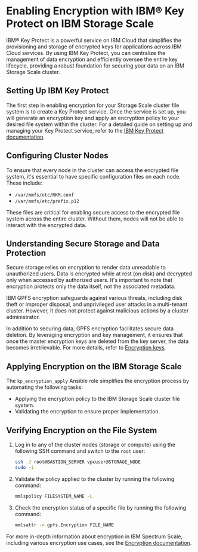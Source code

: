 # Enabling Encryption with IBM® Key Protect on IBM Storage Scale

IBM® Key Protect is a powerful service on IBM Cloud that simplifies the provisioning and storage of encrypted keys for applications across IBM Cloud services. By using IBM Key Protect, you can centralize the management of data encryption and efficiently oversee the entire key lifecycle, providing a robust foundation for securing your data on an IBM Storage Scale cluster.

## Setting Up IBM Key Protect

The first step in enabling encryption for your Storage Scale cluster file system is to create a Key Protect service. Once the service is set up, you will generate an encryption key and apply an encryption policy to your desired file system within the cluster. For a detailed guide on setting up and managing your Key Protect service, refer to the [IBM Key Protect documentation](https://cloud.ibm.com/docs/key-protect?topic=key-protect-about).

## Configuring Cluster Nodes

To ensure that every node in the cluster can access the encrypted file system, it's essential to have specific configuration files on each node. These include:

- `/var/mmfs/etc/RKM.conf`
- `/var/mmfs/etc/prefix.p12`

These files are critical for enabling secure access to the encrypted file system across the entire cluster. Without them, nodes will not be able to interact with the encrypted data.

## Understanding Secure Storage and Data Protection

Secure storage relies on encryption to render data unreadable to unauthorized users. Data is encrypted while at rest (on disk) and decrypted only when accessed by authorized users. It's important to note that encryption protects only the data itself, not the associated metadata.

IBM GPFS encryption safeguards against various threats, including disk theft or improper disposal, and unprivileged user attacks in a multi-tenant cluster. However, it does not protect against malicious actions by a cluster administrator.

In addition to securing data, GPFS encryption facilitates secure data deletion. By leveraging encryption and key management, it ensures that once the master encryption keys are deleted from the key server, the data becomes irretrievable. For more details, refer to [Encryption keys](https://www.ibm.com/docs/en/STXKQY_5.1.8/com.ibm.spectrum.scale.v5r10.doc/bl1adv_encryptionkeys.html#encryptionkeys).

## Applying Encryption on the IBM Storage Scale

The `kp_encryption_apply` Ansible role simplifies the encryption process by automating the following tasks:

- Applying the encryption policy to the IBM Storage Scale cluster file system.
- Validating the encryption to ensure proper implementation.

## Verifying Encryption on the File System

1. Log in to any of the cluster nodes (storage or compute) using the following SSH command and switch to the `root` user:

    ```bash
    ssh -J root@BASTION_SERVER vpcuser@STORAGE_NODE
    sudo -i
    ```

2. Validate the policy applied to the cluster by running the following command:

    ```bash
    mmlspolicy FILESYSTEM_NAME -L
    ```

3. Check the encryption status of a specific file by running the following command:

    ```bash
    mmlsattr -n gpfs.Encryption FILE_NAME
    ```

For more in-depth information about encryption in IBM Spectrum Scale, including various encryption use cases, see the [Encryption documentation](https://www.ibm.com/docs/en/storage-scale/5.1.8?topic=administering-encryption).